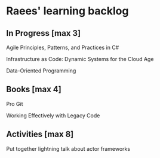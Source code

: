 # Raees' learning backlog

## In Progress [max 3]
Agile Principles, Patterns, and Practices in C#

Infrastructure as Code: Dynamic Systems for the Cloud Age

Data-Oriented Programming

## Books [max 4]
Pro Git

Working Effectively with Legacy Code

## Activities [max 8]
Put together lightning talk about actor frameworks
